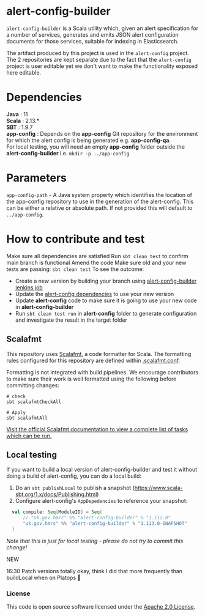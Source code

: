 
# alert-config-builder

`alert-config-builder` is a Scala utility which, given an alert specification for a number of services, generates and emits JSON alert configuration documents for those services, suitable for indexing in Elasticsearch.

The artifact produced by this project is used in the `alert-config` project. The 2 repositories are kept separate due to the fact that the `alert-config` project is user editable yet we don't want to make the functionality exposed here editable.

# Dependencies

**Java** : 11\
**Scala** : 2.13.*\
**SBT** : 1.9.7\
**app-config** : Depends on the **app-config** Git repository for the environment for which the alert config is being generated e.g. **app-config-qa**.\
For local testing, you will need an empty **app-config** folder outside the **alert-config-builder** i.e. `mkdir -p ../app-config`

# Parameters

`app-config-path` - A Java system property which identifies the location of the app-config repository to use in the generation of the alert-config. This can be either a relative or absolute path. If not provided this will default to `../app-config`.

# How to contribute and test

Make sure all dependencies are satisfied
Run `sbt clean test` to confirm main branch is functional
Amend the code
Make sure old and your new tests are passing: `sbt clean test`
To see the outcome:
- Create a new version by building your branch using [alert-config-builder jenkins job](https://build.tax.service.gov.uk/job/PlatOps/job/Libraries/job/alert-config-builder/)
- Update the [alert-config dependencies](https://github.com/hmrc/alert-config/blob/0951f5a361b5d04ddb28ec96589ff609e99ff428/project/AppDependencies.scala#L6) to use your new version
- Update **alert-config** code to make sure it is going to use your new code in **alert-config-builder**
- Run `sbt clean test run` in **alert-config** folder to generate configuration and investigate the result in the target folder

## Scalafmt
This repository uses [Scalafmt](https://scalameta.org/scalafmt/), a code formatter for Scala.
The formatting rules configured for this repository are defined within [.scalafmt.conf](.scalafmt.conf).

Formatting is not integrated with build pipelines.
We encourage contributors to make sure their work is well formatted using the following before committing changes:

 ```
 # check
 sbt scalafmtCheckAll

 # Apply
 sbt scalafmtAll
 ```

[Visit the official Scalafmt documentation to view a complete list of tasks which can be run.](https://scalameta.org/scalafmt/docs/installation.html#task-keys)

## Local testing

If you want to build a local version of alert-config-builder and test it without doing a build of alert-config,
you can do a local build:


1. Do an `sbt publishLocal` to publish a snapshot (https://www.scala-sbt.org/1.x/docs/Publishing.html)
2. Configure alert-config's `AppDepedencies` to reference your snapshot:
```scala
  val compile: Seq[ModuleID] = Seq(
      // "uk.gov.hmrc" %% "alert-config-builder" % "1.112.0"
      "uk.gov.hmrc" %% "alert-config-builder" % "1.113.0-SNAPSHOT"
  )
```

_Note that this is just for local testing - please do not try to commit this change!_


NEW

16:30
Patch versions totally okay, think I did that more frequently than buildLocal when on Platops :shrug:

### License

This code is open source software licensed under the [Apache 2.0 License]("http://www.apache.org/licenses/LICENSE-2.0.html").
